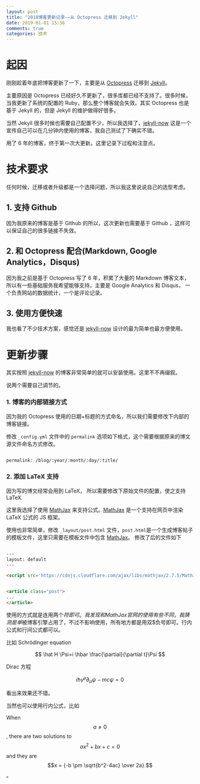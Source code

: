 ```yaml
---
layout: post
title: "2018博客更新记录——从 Octopress 迁移到 Jekyll"
date: 2019-01-01 15:56
comments: true
categories: 技术
---
```


# 起因

刚刚趁着年底把博客更新了一下，主要是从 [Octopress](http://octopress.org/) 迁移到 [Jekyll](https://jekyllrb.com/)。

主要原因是 Octopress 已经好久不更新了，很多库都已经不支持了。很多时候，当我更新了系统的配置的 Ruby，那么整个博客就会失效。其实 Octopress 也是基于 Jekyll 的，但是 Jekyll 的维护做得好很多。

当然 Jekyll 很多时候也需要自己配置不少，所以我选择了，[jekyll-now](https://github.com/barryclark/jekyll-now) 这是一个宣传自己可以在几分钟内使用的博客，我自己测试了下确实不错。

用了 6 年的博客，终于第一次大更新。这里记录下过程和注意点。

<!--more-->

# 技术要求

任何时候，迁移或者升级都是一个选择问题，所以我这里说说自己的选型考虑。

## 1. 支持 Github

因为我原来的博客是基于 Github 的所以，这次更新也需要基于 Github ，这样可以保证自己的很多链接不失效。

## 2. 和 Octopress 配合(Markdown, Google Analytics，Disqus)

因为我之前是基于 Octopress 写了 6 年，积累了大量的 Markdown 博客文本，所以有一些基础服务我希望能够支持，主要是 Google Analytics 和 Disqus， 一个负责网站的数据统计，一个是评论记录。

## 3. 使用方便快速

我也看了不少技术方案，感觉还是 [jekyll-now](https://github.com/barryclark/jekyll-now) 设计的最为简单也最方便使用。

# 更新步骤

其实按照 [jekyll-now](https://github.com/barryclark/jekyll-now) 的博客非常简单的就可以安装使用。这里不不再缀叙。

说两个需要自己调节的。

### 1. 博客的内部链接方式

因为我的 Octopress 使用的日期+标题的方式命名，所以我们需要修改下内部的博客链接。

修改 `_config.yml` 文件中的 `permalink` 选项如下格式，这个需要根据原来的博文源文件命名方式修改。

```bash

permalink: /blog/:year/:month/:day/:title/

```

### 2. 添加 LaTeX 支持

因为写的博文经常会用到 LaTeX， 所以需要修改下原始文件的配置，使之支持 LaTeX.

这里我选择了使用 [MathJax](https://www.mathjax.org/) 来支持公式。[MathJax](https://www.mathjax.org/) 是一个支持在网页中渲染 LaTeX 公式的 JS 框架。

使用也非常简单，修改 `_layout/post.html` 文件，`post.html`是一个生成博客帖子的模板文件，这里只需要在模板文件中包含 [MathJax](https://www.mathjax.org/)。 修改了后的文件如下

```html

---
layout: default
---

<script src='https://cdnjs.cloudflare.com/ajax/libs/mathjax/2.7.5/MathJax.js?config=TeX-MML-AM_CHTML' async></script>


<article class="post">
...
</article>


```

使用的方式就是连用两个$符即可。我发现和 MathJax 官网的使用有些不同，我猜测是单$被博客引擎占用了，不过不影响使用，所有地方都是用双$负号即可。行内公式和行间公式都可以。

比如 Schrödinger equation

$$
\hat H \Psi=i \hbar \frac{\partial}{\partial t}\Psi 
$$

Dirac 方程

$$
i \hbar \gamma^\mu \partial_\mu \psi - m c \psi = 0 
$$

看出来效果还不错。

当然也可以使用行内公式，比如  

When $$a \ne 0$$, there are two solutions to $$ ax^2 + bx + c = 0 $$ and they are
$$x = {-b \pm \sqrt{b^2-4ac} \over 2a}.$$。